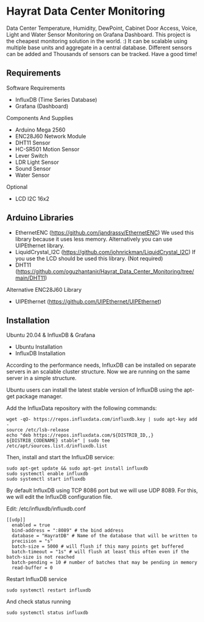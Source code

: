 # Hayrat Data Center Monitoring
Data Center Temperature, Humidity, DewPoint, Cabinet Door Access, Voice, Light and Water Sensor Monitoring on Grafana Dashboard.
This project is the cheapest monitoring solution in the world. :) It can be scalable using multiple base units and aggregate in a central database. Different sensors can be added and Thousands of sensors can be tracked. Have a good time!

## Requirements
Software Requirements
- InfluxDB (Time Series Database)
- Grafana (Dashboard)

Components And Supplies
- Arduino Mega 2560
- ENC28J60 Network Module
- DHT11 Sensor
- HC-SR501 Motion Sensor
- Lever Switch
- LDR Light Sensor
- Sound Sensor
- Water Sensor

Optional
- LCD I2C 16x2

## Arduino Libraries
- EthernetENC (https://github.com/jandrassy/EthernetENC) We used this library because it uses less memory. Alternatively you can use UIPEthernet library.
- LiquidCrystal_I2C (https://github.com/johnrickman/LiquidCrystal_I2C) If you use the LCD should be used this library. (Not required)
- DHT11 (https://github.com/oguzhantanir/Hayrat_Data_Center_Monitoring/tree/main/DHT11)

 Alternative ENC28J60 Library
- UIPEthernet (https://github.com/UIPEthernet/UIPEthernet)

## Installation
Ubuntu 20.04 & InfluxDB & Grafana

- Ubuntu Installation
- InfluxDB Installation

According to the performance needs, InfluxDB can be installed on separate servers in an scalable cluster structure. Now we are running on the same server in a simple structure.

Ubuntu users can install the latest stable version of InfluxDB using the apt-get package manager.

Add the InfluxData repository with the following commands:
```
wget -qO- https://repos.influxdata.com/influxdb.key | sudo apt-key add -
source /etc/lsb-release
echo "deb https://repos.influxdata.com/${DISTRIB_ID,,} ${DISTRIB_CODENAME} stable" | sudo tee /etc/apt/sources.list.d/influxdb.list
```
Then, install and start the InfluxDB service:
```
sudo apt-get update && sudo apt-get install influxdb
sudo systemctl enable influxdb
sudo systemctl start influxdb
```
By default InfluxDB using TCP 8086 port but we will use UDP 8089. For this, we will edit the InfluxDB configuration file.

Edit: /etc/influxdb/influxdb.conf
```
[[udp]]
  enabled = true
  bind-address = ":8089" # the bind address
  database = "HayratDB" # Name of the database that will be written to
  precision = "s"
  batch-size = 5000 # will flush if this many points get buffered
  batch-timeout = "1s" # will flush at least this often even if the batch-size is not reached
  batch-pending = 10 # number of batches that may be pending in memory
  read-buffer = 0
```
Restart InfluxDB service
```
sudo systemctl restart influxdb
```
And check status running
```
sudo systemctl status influxdb
```
